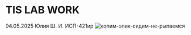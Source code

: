 # TIS LAB WORK
04.05.2025
Юлия Ш. И. ИСП-421ир
![копим-элик-сидим-не-рыпаемся](https://elisey-ka.ru/images/plan-kinaki/2023/01/001.jpg)


